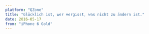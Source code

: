 ```yaml
---
platform: "QZone"
title: "Glücklich ist, wer vergisst, was nicht zu ändern ist."
date: 2016-05-17
from: "iPhone 6 Gold"
---
```

